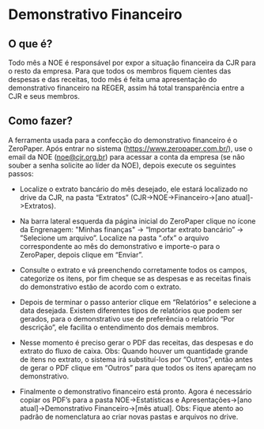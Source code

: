 # Demonstrativo Financeiro

## O que é?
Todo mês a NOE é responsável por expor a situação financeira da CJR para o resto da empresa. Para que todos os membros fiquem cientes das despesas e das receitas, todo mês é feita uma apresentação do demonstrativo financeiro na REGER, assim há total transparência entre a CJR e seus membros.

## Como fazer?
A ferramenta usada para a confecção do demonstrativo financeiro é o ZeroPaper. Após entrar no sistema (https://www.zeropaper.com.br/), use o email da NOE (noe@cjr.org.br) para acessar a conta da empresa (se não souber a senha solicite ao líder da NOE), depois execute os seguintes passos:

- Localize o extrato bancário do mês desejado, ele estará localizado no drive da CJR, na pasta “Extratos” (CJR->NOE->Financeiro->[ano atual]->Extratos).

- Na barra lateral esquerda da página inicial do ZeroPaper clique no ícone da Engrenagem: "Minhas finanças" -> “Importar extrato bancário” -> ”Selecione um arquivo”. Localize na pasta “.ofx” o arquivo correspondente ao mês do demonstrativo e importe-o para o ZeroPaper, depois clique em “Enviar”.

- Consulte o extrato e vá preenchendo corretamente todos os campos, categorize os itens, por fim cheque se as despesas e as receitas finais do demonstrativo estão de acordo com o extrato.

- Depois de terminar o passo anterior clique em “Relatórios” e selecione a data desejada. Existem diferentes tipos de relatórios que podem ser gerados, para o demonstrativo use de preferência o relatório “Por descrição”, ele facilita o entendimento dos demais membros.

- Nesse momento é preciso gerar o PDF das receitas, das despesas e do extrato do fluxo de caixa. Obs: Quando houver um quantidade grande de itens no extrato, o sistema irá substituí-los por “Outros”, então antes de gerar o PDF clique em “Outros” para que todos os itens apareçam no demonstrativo.

- Finalmente o demonstrativo financeiro está pronto. Agora é necessário copiar os PDF’s para a pasta NOE->Estatísticas e Apresentações->[ano atual]->Demonstrativo Financeiro->[mês atual]. Obs: Fique atento ao padrão de nomenclatura ao criar novas pastas e arquivos no drive.
